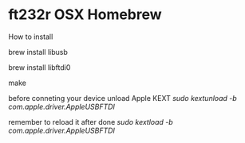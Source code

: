 # ft232r OSX Homebrew
How to install

brew install libusb

brew install libftdi0

make

before conneting your device unload Apple KEXT
*sudo kextunload -b  com.apple.driver.AppleUSBFTDI*

remember to reload it after done 
*sudo kextload -b com.apple.driver.AppleUSBFTDI*
